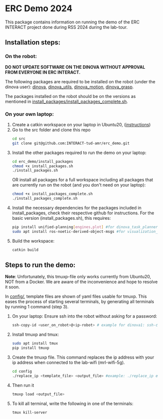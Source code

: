 # ERC Demo 2024

This package contains information on running the demo of the ERC INTERACT project done during RSS 2024 during the lab-tour. 

## Installation steps:
### On the robot:
**DO NOT UPDATE SOFTWARE ON THE DINOVA WITHOUT APPROVAL FROM EVERYONE IN ERC INTERACT.**

The following packages are required to be installed on the robot (under the dinova user): [dinova](https://github.com/INTERACT-tud-amr/dinova), [dinova_utils](https://github.com/INTERACT-tud-amr/dinova_utils), [dinova_motion](https://github.com/INTERACT-tud-amr/dinova_motion), [dinova_grasp](https://github.com/INTERACT-tud-amr/dinova_grasp).
   
The packages installed on the robot should be on the versions as mentioned in [install_packages/install_packages_complete.sh](install_packages/install_packages_complete.sh).

### On your own laptop:
1. Create a catkin workspace on your laptop in Ubuntu20, ([instructions](http://wiki.ros.org/catkin/Tutorials/create_a_workspace))
2. Go to the src folder and clone this repo
   ```bash
   cd src
   git clone git@github.com:INTERACT-tud-amr/erc_demo.git
   ```
3. Install the other packages required to run the demo on your laptop:
   ```bash
   cd erc_demo/install_packages
   chmod +x install_packages.sh
   ./install_packages.sh
   ```
   OR install all packages for a full workspace including all packages that are currently run on the robot (and you don't need on your laptop):
   ```bash
   chmod +x install_packages_complete.sh
   ./install_packages_complete.sh
   ```
4. Install the necessary dependencies for the packages included in install_packages, check their respective github for instructions. For the basic version (install_packages.sh), this requires:
   ```bash
   pip install unified-planning[engines,plot] #for dinova_task_planner
   sudo apt install ros-noetic-derived-object-msgs #for visualization_utils
   ```
5. Build the workspace:
   ```bash
   catkin build
   ```
   
## Steps to run the demo:
**Note**: Unfortunately, this tmuxp-file only works currently from Ubuntu20, NOT from a Docker. We are aware of the inconvenience and hope to resolve it soon. 

In [config/](config/), template files are shown of yaml files usable for tmuxp. This eases the process of starting several terminals, by generating all terminals by running 1 command (step 3). 
1. On your laptop: Ensure ssh into the robot without asking for a password:
   ```bash
   ssh-copy-id <user_on_robot>@<ip-robot> # example for dinova1: ssh-copy-id dinova@192.168.0.121
   ```
2. Install tmuxp and tmux:
   ```bash
   sudo apt install tmux
   pip install tmuxp
   ```
3. Create the tmuxp file. This command replaces the ip address with your ip address when connected to the lab-wifi (mrl-wifi-5g).
   ```bash
   cd config
   ./replace_ip <template_file> <output_file> #example: ./replace_ip erc_demo_template.yaml erc_demo_jjohnsen
   ```
4. Then run it 
   ```bash
   tmuxp load <output_file>
   ```
6. To kill all terminal, write the following in one of the terminals:
   ```bash
   tmux kill-server
   ```
